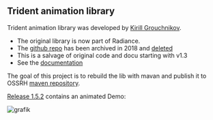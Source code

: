 ## Trident animation library

Trident animation library was developed by [Kirill Grouchnikov](https://www.pushing-pixels.org/about-kirill).

- The original library is now part of Radiance. 
- The [github repo](https://github.com/kirill-grouchnikov/trident) has been archived in 2018 and [deleted](https://github.com/kirill-grouchnikov/trident/commit/f2786dbe196297ce9791d16ef57509839b67b59c)
- This is a salvage of original code and docu starting with v1.3
- See the [documentation](https://github.com/homebeaver/trident/wiki)

The goal of this project is to rebuild the lib with mavan and publish it to OSSRH [maven repository](https://mvnrepository.com/artifact/io.github.homebeaver/trident).

[Release 1.5.2](https://github.com/homebeaver/trident/releases/tag/v1.5.2) contains an animated Demo:

![grafik](https://user-images.githubusercontent.com/3493126/181074090-fafe29b2-6cb8-4704-8671-e65b56c4fec3.png)
